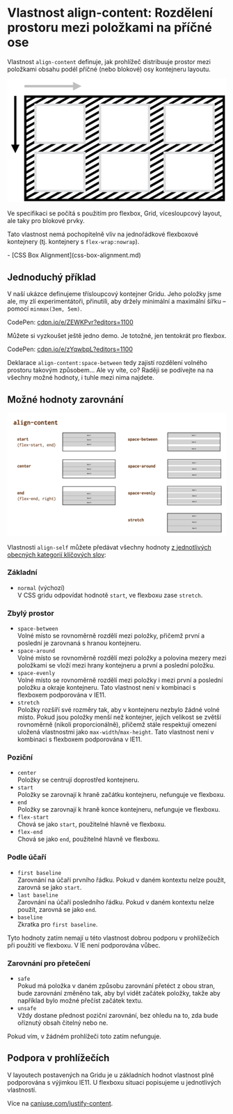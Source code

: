 # Vlastnost align-content: Rozdělení prostoru mezi položkami na příčné ose

Vlastnost `align-content` definuje, jak prohlížeč distribuuje prostor mezi položkami obsahu podél příčné (nebo blokové) osy kontejneru layoutu.

![Vlastnost align-content](../dist/images/original/vdlayout/css-align-content-schema.png)

Ve specifikaci se počítá s použitím pro flexbox, Grid, vícesloupcový layout, ale taky pro blokové prvky.

<!-- AdSnippet -->

Tato vlastnost nemá pochopitelně vliv na jednořádkové flexboxové kontejnery (tj. kontejnery s `flex-wrap:nowrap`).

<div class="related web-only" markdown="1">
- [CSS Box Alignment](css-box-alignment.md)
</div>

## Jednoduchý příklad

V naší ukázce definujeme třísloupcový kontejner Gridu. Jeho položky jsme ale, my zlí experimentátoři, přinutili, aby držely minimální a maximální šířku – pomocí `minmax(3em, 5em)`.

CodePen: [cdpn.io/e/ZEWKPvr?editors=1100](https://codepen.io/machal/pen/ZEWKPvr?editors=1100)

Můžete si vyzkoušet ještě jedno demo. Je totožné, jen tentokrát pro flexbox.

CodePen: [cdpn.io/e/zYqwbpL?editors=1100](https://codepen.io/machal/pen/zYqwbpL?editors=1100)

Deklarace `align-content:space-between` tedy zajistí rozdělení volného prostoru takovým způsobem… Ale vy víte, co? Raději se podívejte na na všechny možné hodnoty, i tuhle mezi nima najdete.

## Možné hodnoty zarovnání

![Hodnoty vlastnosti align-content](../dist/images/original/vdlayout/css-align-content-hodnoty.png)

Vlastnosti `align-self` můžete předávat všechny hodnoty [z jednotlivých obecných kategorií klíčových slov](css-box-alignment.md#typy-klicova-slova):

### Základní

- `normal` (výchozí)  
  V CSS gridu odpovídat hodnotě `start`, ve flexboxu zase `stretch`.

### Zbylý prostor

- `space-between`  
  Volné místo se rovnoměrně rozdělí mezi položky, přičemž první a poslední je zarovnaná s hranou kontejneru.
- `space-around`  
  Volné místo se rovnoměrně rozdělí mezi položky a polovina mezery mezi položkami se vloží mezi hrany kontejneru a první a poslední položku.
- `space-evenly`  
  Volné místo se rovnoměrně rozdělí mezi položky i mezi první a poslední položku a okraje kontejneru. Tato vlastnost není v kombinaci s flexboxem podporována v IE11.
- `stretch`  
  Položky rozšíří své rozměry tak, aby v kontejneru nezbylo žádné volné místo. Pokud jsou položky menší než kontejner, jejich velikost se zvětší rovnoměrně (nikoli proporcionálně), přičemž stále respektují omezení uložená vlastnostmi jako `max-width`/`max-height`. Tato vlastnost není v kombinaci s flexboxem podporována v IE11.  

### Poziční

- `center`  
  Položky se centrují doprostřed kontejneru.
- `start`  
  Položky se zarovnají k hraně začátku kontejneru, nefunguje ve flexboxu.
- `end`  
  Položky se zarovnají k hraně konce kontejneru, nefunguje ve flexboxu.
- `flex-start`  
  Chová se jako `start`, použitelné hlavně ve flexboxu.
- `flex-end`  
  Chová se jako `end`, použitelné hlavně ve flexboxu.

### Podle účaří

- `first baseline`  
  Zarovnání na účaří prvního řádku. Pokud v daném kontextu nelze použít, zarovná se jako `start`.
- `last baseline`  
  Zarovnání na účaří posledního řádku. Pokud v daném kontextu nelze použít, zarovná se jako `end`.
- `baseline`  
  Zkratka pro `first baseline`.

Tyto hodnoty zatím nemají u této vlastnost dobrou podporu v prohlížečích při použití ve flexboxu. V IE není podporována vůbec.

### Zarovnání pro přetečení

- `safe`  
  Pokud má položka v daném způsobu zarovnání přetéct z obou stran, bude zarovnání změněno tak, aby byl vidět začátek položky, takže aby například bylo možné přečíst začátek textu.
- `unsafe`  
  Vždy dostane přednost poziční zarovnání, bez ohledu na to, zda bude oříznutý obsah čitelný nebo ne.  

Pokud vím, v žádném prohlížeči toto zatím nefunguje.

## Podpora v prohlížečích

V layoutech postavených na Gridu je u základních hodnot vlastnost plně podporována s výjimkou IE11. U flexboxu situaci popisujeme u jednotlivých vlastností.

Více na [caniuse.com/justify-content](https://caniuse.com/#search=justify-content).

<!-- AdSnippet -->
